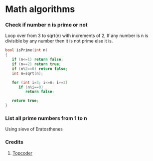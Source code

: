 # Math algorithms

### Check if number n is prime or not

Loop over from 3 to sqrt\(n\) with increments of 2, If any number is n is divisible by any number then it is not prime else it is.

```cpp
bool isPrime(int n)
{
   if (n<=1) return false;
   if (n==2) return true;
   if (n%2==0) return false;
   int m=sqrt(n);

   for (int i=3; i<=m; i+=2)
      if (n%i==0)
         return false;

   return true;
}
```

### List all prime numbers from 1 to n

Using sieve of Eratosthenes

### Credits

1. [Topcoder](https://www.topcoder.com/community/data-science/data-science-tutorials/mathematics-for-topcoders/)